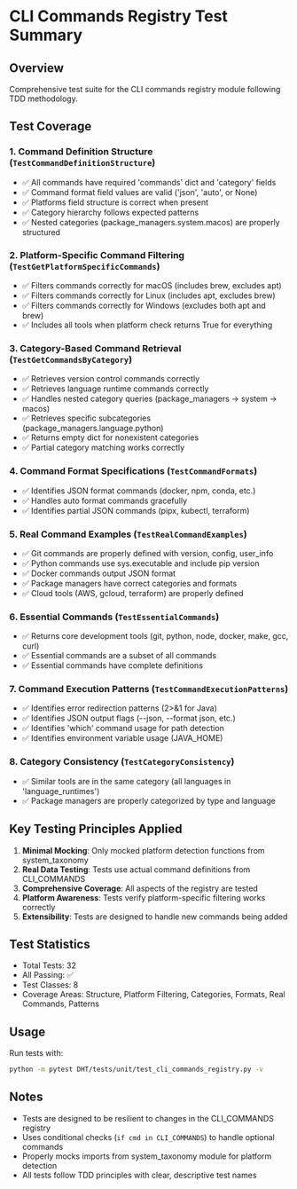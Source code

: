 # CLI Commands Registry Test Summary

## Overview
Comprehensive test suite for the CLI commands registry module following TDD methodology.

## Test Coverage

### 1. Command Definition Structure (`TestCommandDefinitionStructure`)
- ✅ All commands have required 'commands' dict and 'category' fields
- ✅ Command format field values are valid ('json', 'auto', or None)
- ✅ Platforms field structure is correct when present
- ✅ Category hierarchy follows expected patterns
- ✅ Nested categories (package_managers.system.macos) are properly structured

### 2. Platform-Specific Command Filtering (`TestGetPlatformSpecificCommands`)
- ✅ Filters commands correctly for macOS (includes brew, excludes apt)
- ✅ Filters commands correctly for Linux (includes apt, excludes brew)
- ✅ Filters commands correctly for Windows (excludes both apt and brew)
- ✅ Includes all tools when platform check returns True for everything

### 3. Category-Based Command Retrieval (`TestGetCommandsByCategory`)
- ✅ Retrieves version control commands correctly
- ✅ Retrieves language runtime commands correctly
- ✅ Handles nested category queries (package_managers → system → macos)
- ✅ Retrieves specific subcategories (package_managers.language.python)
- ✅ Returns empty dict for nonexistent categories
- ✅ Partial category matching works correctly

### 4. Command Format Specifications (`TestCommandFormats`)
- ✅ Identifies JSON format commands (docker, npm, conda, etc.)
- ✅ Handles auto format commands gracefully
- ✅ Identifies partial JSON commands (pipx, kubectl, terraform)

### 5. Real Command Examples (`TestRealCommandExamples`)
- ✅ Git commands are properly defined with version, config, user_info
- ✅ Python commands use sys.executable and include pip version
- ✅ Docker commands output JSON format
- ✅ Package managers have correct categories and formats
- ✅ Cloud tools (AWS, gcloud, terraform) are properly defined

### 6. Essential Commands (`TestEssentialCommands`)
- ✅ Returns core development tools (git, python, node, docker, make, gcc, curl)
- ✅ Essential commands are a subset of all commands
- ✅ Essential commands have complete definitions

### 7. Command Execution Patterns (`TestCommandExecutionPatterns`)
- ✅ Identifies error redirection patterns (2>&1 for Java)
- ✅ Identifies JSON output flags (--json, --format json, etc.)
- ✅ Identifies 'which' command usage for path detection
- ✅ Identifies environment variable usage (JAVA_HOME)

### 8. Category Consistency (`TestCategoryConsistency`)
- ✅ Similar tools are in the same category (all languages in 'language_runtimes')
- ✅ Package managers are properly categorized by type and language

## Key Testing Principles Applied

1. **Minimal Mocking**: Only mocked platform detection functions from system_taxonomy
2. **Real Data Testing**: Tests use actual command definitions from CLI_COMMANDS
3. **Comprehensive Coverage**: All aspects of the registry are tested
4. **Platform Awareness**: Tests verify platform-specific filtering works correctly
5. **Extensibility**: Tests are designed to handle new commands being added

## Test Statistics
- Total Tests: 32
- All Passing: ✅
- Test Classes: 8
- Coverage Areas: Structure, Platform Filtering, Categories, Formats, Real Commands, Patterns

## Usage
Run tests with:
```bash
python -m pytest DHT/tests/unit/test_cli_commands_registry.py -v
```

## Notes
- Tests are designed to be resilient to changes in the CLI_COMMANDS registry
- Uses conditional checks (`if cmd in CLI_COMMANDS`) to handle optional commands
- Properly mocks imports from system_taxonomy module for platform detection
- All tests follow TDD principles with clear, descriptive test names
